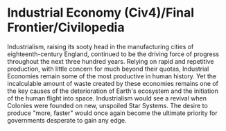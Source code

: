 # Industrial Economy (Civ4)/Final Frontier/Civilopedia

Industrialism, raising its sooty head in the manufacturing cities of eighteenth-century England, continued to be the driving force of progress throughout the next three hundred years. Relying on rapid and repetitive production, with little concern for much beyond their quotas, Industrial Economies remain some of the most productive in human history. Yet the incalculable amount of waste created by these economies remains one of the key causes of the deterioration of Earth's ecosystem and the initiation of the human flight into space. Industrialism would see a revival when Colonies were founded on new, unspoiled Star Systems. The desire to produce "more, faster" would once again become the ultimate priority for governments desperate to gain any edge.
